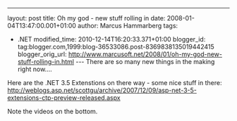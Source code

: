 ---
layout: post
title: Oh my god - new stuff rolling in
date: 2008-01-04T13:47:00.001+01:00
author: Marcus Hammarberg
tags:
  - .NET
modified_time: 2010-12-14T16:20:33.371+01:00
blogger_id: tag:blogger.com,1999:blog-36533086.post-8369838135019442415
blogger_orig_url: http://www.marcusoft.net/2008/01/oh-my-god-new-stuff-rolling-in.html ---
There are so many new things in the making right now....

Here are the .NET 3.5 Extenstions on there way - some nice stuff in
there:
<http://weblogs.asp.net/scottgu/archive/2007/12/09/asp-net-3-5-extensions-ctp-preview-released.aspx>

Note the videos on the bottom.
